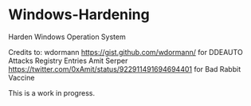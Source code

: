 # Windows-Hardening
Harden Windows Operation System

Credits to:
 wdormann https://gist.github.com/wdormann/ for DDEAUTO Attacks Registry Entries
 Amit Serper​ https://twitter.com/0xAmit/status/922911491694694401 for Bad Rabbit Vaccine

This is a work in progress.
